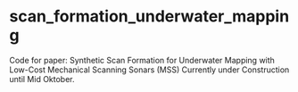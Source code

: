 # scan_formation_underwater_mapping
Code for paper: Synthetic Scan Formation for Underwater Mapping with Low-Cost Mechanical Scanning Sonars (MSS)
Currently under Construction until Mid Oktober. 

